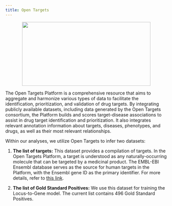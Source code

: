 ```yaml
---
title: Open Targets
---
```


<p align="center">
  <img width="400" height="200" src="../../../../assets/imgs/open_targets_platform.svg">
</p>
<style>
  .md-typeset h1,
  .md-content__button {
    display: none;
  }
</style>

The Open Targets Platform is a comprehensive resource that aims to aggregate and harmonize various types of data to facilitate the identification, prioritization, and validation of drug targets. By integrating publicly available datasets, including data generated by the Open Targets consortium, the Platform builds and scores target-disease associations to assist in drug target identification and prioritization. It also integrates relevant annotation information about targets, diseases, phenotypes, and drugs, as well as their most relevant relationships.

Within our analyses, we utilize Open Targets to infer two datasets:

1. **The list of targets:**
   This dataset provides a compilation of targets. In the Open Targets Platform, a target is understood as any naturally-occurring molecule that can be targeted by a medicinal product. The EMBL-EBI Ensembl database serves as the source for human targets in the Platform, with the Ensembl gene ID as the primary identifier. For more details, refer to [this link](https://platform-docs.opentargets.org/target).

2. **The list of Gold Standard Positives:**
   We use this dataset for training the Locus-to-Gene model. The current list contains 496 Gold Standard Positives.
